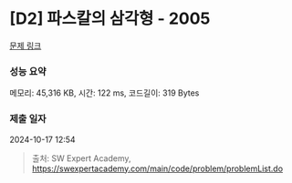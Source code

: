 # [D2] 파스칼의 삼각형 - 2005 

[문제 링크](https://swexpertacademy.com/main/code/problem/problemDetail.do?contestProbId=AV5P0-h6Ak4DFAUq) 

### 성능 요약

메모리: 45,316 KB, 시간: 122 ms, 코드길이: 319 Bytes

### 제출 일자

2024-10-17 12:54



> 출처: SW Expert Academy, https://swexpertacademy.com/main/code/problem/problemList.do